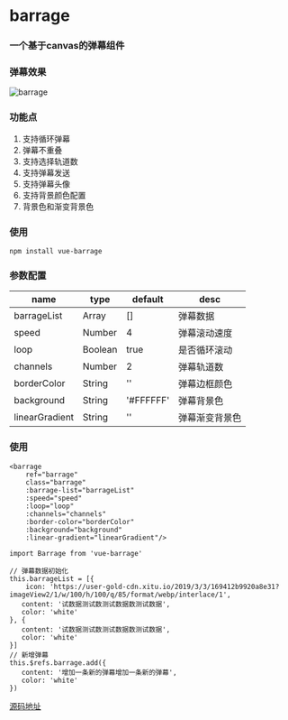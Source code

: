 # barrage
### 一个基于canvas的弹幕组件

### 弹幕效果

![barrage](https://user-gold-cdn.xitu.io/2019/7/20/16c0f1a946a59f3e?w=480&h=188&f=gif&s=4517801)

### 功能点

1. 支持循环弹幕
2. 弹幕不重叠
3. 支持选择轨道数
4. 支持弹幕发送
5. 支持弹幕头像
6. 支持背景颜色配置
7. 背景色和渐变背景色

### 使用

`npm install vue-barrage`

### 参数配置

| name | type | default | desc  |
| ------ | ------ | ------ | ------ |
| barrageList | Array | [] | 弹幕数据 |
| speed | Number | 4 | 弹幕滚动速度 |
| loop | Boolean | true | 是否循环滚动 |
| channels | Number | 2 | 弹幕轨道数 |
| borderColor | String | '' | 弹幕边框颜色 |
| background | String | '#FFFFFF' | 弹幕背景色 |
| linearGradient | String | '' | 弹幕渐变背景色 |

### 使用

```
<barrage
    ref="barrage"
    class="barrage"
    :barrage-list="barrageList"
    :speed="speed"
    :loop="loop"
    :channels="channels"
    :border-color="borderColor"
    :background="background"
    :linear-gradient="linearGradient"/>
    
import Barrage from 'vue-barrage'

// 弹幕数据初始化  
this.barrageList = [{
	icon: 'https://user-gold-cdn.xitu.io/2019/3/3/169412b9920a8e31?imageView2/1/w/100/h/100/q/85/format/webp/interlace/1',
   content: '试数据测试数测试数据数测试数据',
   color: 'white'
}, {
   content: '试数据测试数测试数据数测试数据',
   color: 'white'
}]
// 新增弹幕
this.$refs.barrage.add({
   content: '增加一条新的弹幕增加一条新的弹幕',
   color: 'white'
})
```

[源码地址](https://github.com/5ibinbin/barrage)
